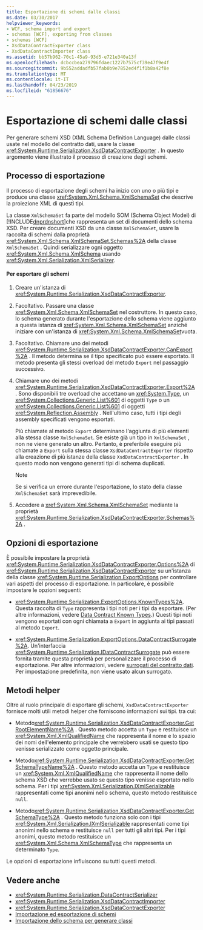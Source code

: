 ```yaml
---
title: Esportazione di schemi dalle classi
ms.date: 03/30/2017
helpviewer_keywords:
- WCF, schema import and export
- schemas [WCF], exporting from classes
- schemas [WCF]
- XsdDataContractExporter class
- XsdDataContractImporter class
ms.assetid: bb57b962-70c1-45a9-93d5-e721e340a13f
ms.openlocfilehash: dcbccbea279796fdaec1227b7575cf39e47f9e4f
ms.sourcegitcommit: 9b552addadfb57fab0b9e7852ed4f1f1b8a42f8e
ms.translationtype: MT
ms.contentlocale: it-IT
ms.lasthandoff: 04/23/2019
ms.locfileid: "61856676"
---
```

# <a name="exporting-schemas-from-classes"></a>Esportazione di schemi dalle classi
Per generare schemi XSD (XML Schema Definition Language) dalle classi usate nel modello del contratto dati, usare la classe <xref:System.Runtime.Serialization.XsdDataContractExporter> . In questo argomento viene illustrato il processo di creazione degli schemi.  
  
## <a name="the-export-process"></a>Processo di esportazione  
 Il processo di esportazione degli schemi ha inizio con uno o più tipi e produce una classe <xref:System.Xml.Schema.XmlSchemaSet> che descrive la proiezione XML di questi tipi.  
  
 La classe `XmlSchemaSet` fa parte del modello SOM (Schema Object Model) di [!INCLUDE[dnprdnshort](../../../../includes/dnprdnshort-md.md)]che rappresenta un set di documenti dello schema XSD. Per creare documenti XSD da una classe `XmlSchemaSet`, usare la raccolta di schemi dalla proprietà <xref:System.Xml.Schema.XmlSchemaSet.Schemas%2A> della classe `XmlSchemaSet` . Quindi serializzare ogni oggetto <xref:System.Xml.Schema.XmlSchema> usando <xref:System.Xml.Serialization.XmlSerializer>.  
  
#### <a name="to-export-schemas"></a>Per esportare gli schemi  
  
1. Creare un'istanza di <xref:System.Runtime.Serialization.XsdDataContractExporter>.  
  
2. Facoltativo. Passare una classe <xref:System.Xml.Schema.XmlSchemaSet> nel costruttore. In questo caso, lo schema generato durante l'esportazione dello schema viene aggiunto a questa istanza di <xref:System.Xml.Schema.XmlSchemaSet> anziché iniziare con un'istanza di <xref:System.Xml.Schema.XmlSchemaSet>vuota.  
  
3. Facoltativo. Chiamare uno dei metodi <xref:System.Runtime.Serialization.XsdDataContractExporter.CanExport%2A> . Il metodo determina se il tipo specificato può essere esportato. Il metodo presenta gli stessi overload del metodo `Export` nel passaggio successivo.  
  
4. Chiamare uno dei metodi <xref:System.Runtime.Serialization.XsdDataContractExporter.Export%2A> . Sono disponibili tre overload che accettano un <xref:System.Type>, un <xref:System.Collections.Generic.List%601> di oggetti `Type` o un <xref:System.Collections.Generic.List%601> di oggetti <xref:System.Reflection.Assembly> . Nell'ultimo caso, tutti i tipi degli assembly specificati vengono esportati.  
  
     Più chiamate al metodo `Export` determinano l'aggiunta di più elementi alla stessa classe `XmlSchemaSet`. Se esiste già un tipo in `XmlSchemaSet` , non ne viene generato un altro. Pertanto, è preferibile eseguire più chiamate a `Export` sulla stessa classe `XsdDataContractExporter` rispetto alla creazione di più istanze della classe `XsdDataContractExporter` . In questo modo non vengono generati tipi di schema duplicati.  
  
    > [!NOTE]
    >  Se si verifica un errore durante l'esportazione, lo stato della classe `XmlSchemaSet` sarà imprevedibile.  
  
5. Accedere a <xref:System.Xml.Schema.XmlSchemaSet> mediante la proprietà <xref:System.Runtime.Serialization.XsdDataContractExporter.Schemas%2A> .  
  
## <a name="export-options"></a>Opzioni di esportazione  
 È possibile impostare la proprietà <xref:System.Runtime.Serialization.XsdDataContractExporter.Options%2A> di <xref:System.Runtime.Serialization.XsdDataContractExporter> su un'istanza della classe <xref:System.Runtime.Serialization.ExportOptions> per controllare vari aspetti del processo di esportazione. In particolare, è possibile impostare le opzioni seguenti:  
  
-   <xref:System.Runtime.Serialization.ExportOptions.KnownTypes%2A>. Questa raccolta di `Type` rappresenta i tipi noti per i tipi da esportare. (Per altre informazioni, vedere [Data Contract Known Types](../../../../docs/framework/wcf/feature-details/data-contract-known-types.md).) Questi tipi noti vengono esportati con ogni chiamata a `Export` in aggiunta ai tipi passati al metodo `Export`.  
  
-   <xref:System.Runtime.Serialization.ExportOptions.DataContractSurrogate%2A>. Un'interfaccia <xref:System.Runtime.Serialization.IDataContractSurrogate> può essere fornita tramite questa proprietà per personalizzare il processo di esportazione. Per altre informazioni, vedere [surrogati del contratto dati](../../../../docs/framework/wcf/extending/data-contract-surrogates.md). Per impostazione predefinita, non viene usato alcun surrogato.  
  
## <a name="helper-methods"></a>Metodi helper  
 Oltre al ruolo principale di esportare gli schemi, `XsdDataContractExporter` fornisce molti utili metodi helper che forniscono informazioni sui tipi. tra cui:  
  
-   Metodo<xref:System.Runtime.Serialization.XsdDataContractExporter.GetRootElementName%2A> . Questo metodo accetta un `Type` e restituisce un <xref:System.Xml.XmlQualifiedName> che rappresenta il nome e lo spazio dei nomi dell'elemento principale che verrebbero usati se questo tipo venisse serializzato come oggetto principale.  
  
-   Metodo<xref:System.Runtime.Serialization.XsdDataContractExporter.GetSchemaTypeName%2A> . Questo metodo accetta un `Type` e restituisce un <xref:System.Xml.XmlQualifiedName> che rappresenta il nome dello schema XSD che verrebbe usato se questo tipo venisse esportato nello schema. Per i tipi <xref:System.Xml.Serialization.IXmlSerializable> rappresentati come tipi anonimi nello schema, questo metodo restituisce `null`.  
  
-   Metodo<xref:System.Runtime.Serialization.XsdDataContractExporter.GetSchemaType%2A> . Questo metodo funziona solo con i tipi <xref:System.Xml.Serialization.IXmlSerializable> rappresentati come tipi anonimi nello schema e restituisce `null` per tutti gli altri tipi. Per i tipi anonimi, questo metodo restituisce un <xref:System.Xml.Schema.XmlSchemaType> che rappresenta un determinato `Type`.  
  
 Le opzioni di esportazione influiscono su tutti questi metodi.  
  
## <a name="see-also"></a>Vedere anche

- <xref:System.Runtime.Serialization.DataContractSerializer>
- <xref:System.Runtime.Serialization.XsdDataContractImporter>
- <xref:System.Runtime.Serialization.XsdDataContractExporter>
- [Importazione ed esportazione di schemi](../../../../docs/framework/wcf/feature-details/schema-import-and-export.md)
- [Importazione dello schema per generare classi](../../../../docs/framework/wcf/feature-details/importing-schema-to-generate-classes.md)
